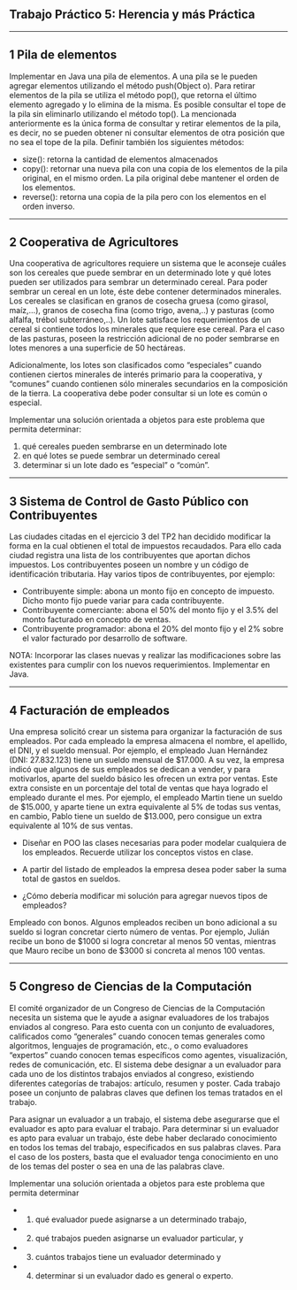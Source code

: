 ## Trabajo Práctico 5:  Herencia y más Práctica

---

## 1 Pila de elementos

Implementar en Java una pila de elementos. A una pila se le pueden agregar elementos
utilizando el método push(Object o). Para retirar elementos de la pila se utiliza el método
pop(), que retorna el último elemento agregado y lo elimina de la misma. Es posible
consultar el tope de la pila sin eliminarlo utilizando el método top(). La mencionada
anteriormente es la única forma de consultar y retirar elementos de la pila, es decir, no se
pueden obtener ni consultar elementos de otra posición que no sea el tope de la pila. Definir
también los siguientes métodos:

- size(): retorna la cantidad de elementos almacenados
- copy(): retornar una nueva pila con una copia de los elementos de la pila original, en
el mismo orden. La pila original debe mantener el orden de los elementos.
- reverse(): retorna una copia de la pila pero con los elementos en el orden inverso.

---

## 2 Cooperativa de Agricultores

Una cooperativa de agricultores requiere un sistema que le aconseje cuáles son los cereales
que puede sembrar en un determinado lote y qué lotes pueden ser utilizados para sembrar un
determinado cereal. Para poder sembrar un cereal en un lote, éste debe contener determinados
minerales. Los cereales se clasifican en granos de cosecha gruesa (como girasol, maíz,...),
granos de cosecha fina (como trigo, avena,..) y pasturas (como alfalfa, trébol subterráneo,..).
Un lote satisface los requerimientos de un cereal si contiene todos los minerales que requiere
ese cereal. Para el caso de las pasturas, poseen la restricción adicional de no poder sembrarse
en lotes menores a una superficie de 50 hectáreas.

Adicionalmente, los lotes son clasificados como “especiales” cuando contienen ciertos
minerales de interés primario para la cooperativa, y “comunes” cuando contienen sólo
minerales secundarios en la composición de la tierra. La cooperativa debe poder consultar si
un lote es común o especial.

Implementar una solución orientada a objetos para este problema que permita determinar:

1) qué cereales pueden sembrarse en un determinado lote
2) en qué lotes se puede sembrar un determinado cereal
3) determinar si un lote dado es “especial” o “común”.

---

## 3 Sistema de Control de Gasto Público con Contribuyentes

Las ciudades citadas en el ejercicio 3 del TP2 han decidido modificar la forma en la cual
obtienen el total de impuestos recaudados. Para ello cada ciudad registra una lista de los
contribuyentes que aportan dichos impuestos. Los contribuyentes poseen un nombre y un
código de identificación tributaria. Hay varios tipos de contribuyentes, por ejemplo:

- Contribuyente simple: abona un monto fijo en concepto de impuesto. Dicho monto
fijo puede variar para cada contribuyente.
- Contribuyente comerciante: abona el 50% del monto fijo y el 3.5% del monto
facturado en concepto de ventas.
- Contribuyente programador: abona el 20% del monto fijo y el 2% sobre el valor
facturado por desarrollo de software.

NOTA: Incorporar las clases nuevas y realizar las modificaciones sobre las existentes para
cumplir con los nuevos requerimientos. Implementar en Java.

---

## 4 Facturación de empleados

Una empresa solicitó crear un sistema para organizar la facturación de sus empleados.
Por cada empleado la empresa almacena el nombre, el apellido, el DNI, y el sueldo mensual.
Por ejemplo, el empleado Juan Hernández (DNI: 27.832.123) tiene un sueldo mensual de
$17.000. A su vez, la empresa indicó que algunos de sus empleados se dedican a vender, y
para motivarlos, aparte del sueldo básico les ofrecen un extra por ventas. Este extra consiste
en un porcentaje del total de ventas que haya logrado el empleado durante el mes. Por
ejemplo, el empleado Martin tiene un sueldo de $15.000, y aparte tiene un extra equivalente
al 5% de todas sus ventas, en cambio, Pablo tiene un sueldo de $13.000, pero consigue un
extra equivalente al 10% de sus ventas.

- Diseñar en POO las clases necesarias para poder modelar cualquiera de los
empleados. Recuerde utilizar los conceptos vistos en clase.

- A partir del listado de empleados la empresa desea poder saber la suma total de gastos
en sueldos.

- ¿Cómo debería modificar mi solución para agregar nuevos tipos de empleados?

Empleado con bonos. Algunos empleados reciben un bono adicional a su sueldo si logran
concretar cierto número de ventas. Por ejemplo, Julián recibe un bono de $1000 si logra
concretar al menos 50 ventas, mientras que Mauro recibe un bono de $3000 si concreta al
menos 100 ventas.

---

## 5 Congreso de Ciencias de la Computación

El comité organizador de un Congreso de Ciencias de la Computación necesita un sistema
que le ayude a asignar evaluadores de los trabajos enviados al congreso. Para esto cuenta con
un conjunto de evaluadores, calificados como “generales” cuando conocen temas generales
como algoritmos, lenguajes de programación, etc., o como evaluadores “expertos” cuando
conocen temas específicos como agentes, visualización, redes de comunicación, etc. El
sistema debe designar a un evaluador para cada uno de los distintos trabajos enviados al
congreso, existiendo diferentes categorías de trabajos: artículo, resumen y poster. Cada
trabajo posee un conjunto de palabras claves que definen los temas tratados en el trabajo.

Para asignar un evaluador a un trabajo, el sistema debe asegurarse que el evaluador es apto
para evaluar el trabajo. Para determinar si un evaluador es apto para evaluar un trabajo, éste
debe haber declarado conocimiento en todos los temas del trabajo, especificados en sus
palabras claves. Para el caso de los posters, basta que el evaluador tenga conocimiento en uno
de los temas del poster o sea en una de las palabras clave.

Implementar una solución orientada a objetos para este problema que permita determinar

- 1) qué evaluador puede asignarse a un determinado trabajo,
- 2) qué trabajos pueden asignarse un evaluador particular, y
- 3) cuántos trabajos tiene un evaluador determinado y
- 4) determinar si un evaluador dado es general o experto.

